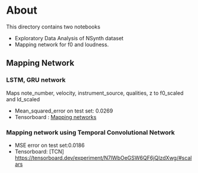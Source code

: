 # About
This directory contains two notebooks
 - Exploratory Data Analysis of NSynth dataset
 - Mapping network for f0 and loudness.

## Mapping Network

### LSTM, GRU network
Maps note_number, velocity, instrument_source, qualities, z to f0_scaled and ld_scaled
 -  Mean_squared_error on test set: 0.0269
 - Tensorboard : [Mapping networks](https://tensorboard.dev/experiment/BA5eBbr1RCGqcgpjtqd0jg/)

### Mapping network using Temporal Convolutional Network

 - MSE error on test set:0.0186 
 - Tensorboard: [TCN] https://tensorboard.dev/experiment/N7lWbOeGSW6QF6jQIzdXwg/#scalars
 
